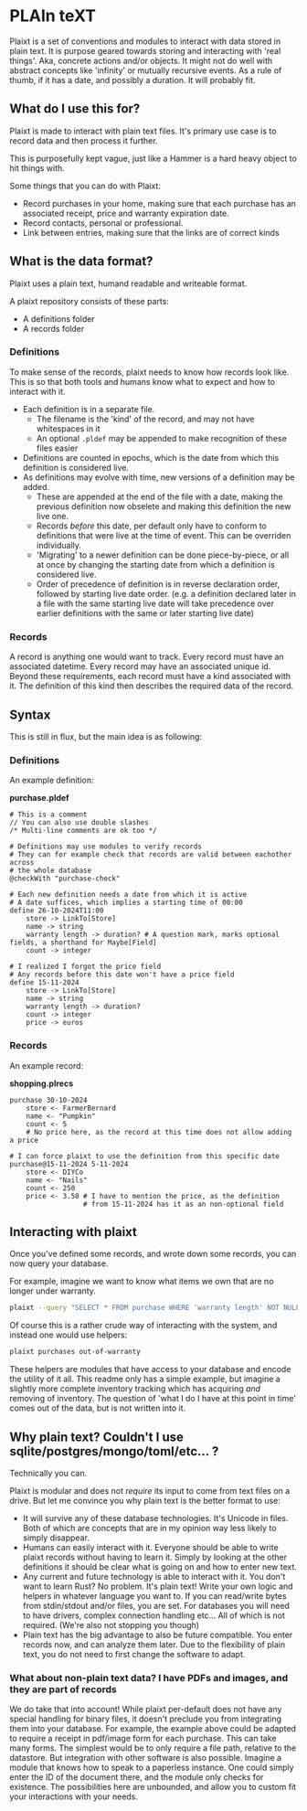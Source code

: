 # PLAIn teXT

Plaixt is a set of conventions and modules to interact with data stored in
plain text. It is purpose geared towards storing and interacting with 'real
things'. Aka, concrete actions and/or objects.
It might not do well with abstract concepts like 'infinity' or mutually
recursive events.
As a rule of thumb, if it has a date, and possibly a duration.
It will probably fit.

## What do I use this for?

Plaixt is made to interact with plain text files. It's primary use case is to
record data and then process it further.

This is purposefully kept vague, just like a Hammer is a hard heavy object to
hit things with.

Some things that you can do with Plaixt:

- Record purchases in your home, making sure that each purchase has an
  associated receipt, price and warranty expiration date.
- Record contacts, personal or professional.
- Link between entries, making sure that the links are of correct kinds

## What is the data format?

Plaixt uses a plain text, humand readable and writeable format.

A plaixt repository consists of these parts:

- A definitions folder
- A records folder


### Definitions

To make sense of the records, plaixt needs to know how records look like.
This is so that both tools and humans know what to expect and how to interact
with it.

- Each definition is in a separate file.
    - The filename is the 'kind' of the record, and may not have whitespaces in it
    - An optional `.pldef` may be appended to make recognition of these files easier
- Definitions are counted in epochs, which is the date from which this
  definition is considered live.
- As definitions may evolve with time, new versions of a definition may be added.
    - These are appended at the end of the file with a date, making the
      previous definition now obselete and making this definition the new live
      one.
    - Records _before_ this date, per default only have to conform to
      definitions that were live at the time of event. This can be overriden
      individually.
    - 'Migrating' to a newer definition can be done piece-by-piece, or all at
      once by changing the starting date from which a definition is considered
      live.
    - Order of precedence of definition is in reverse declaration order,
      followed by starting live date order. (e.g. a definition declared later
      in a file with the same starting live date will take precedence over
      earlier definitions with the same or later starting live date)

### Records

A record is anything one would want to track.
Every record must have an associated datetime.
Every record may have an associated unique id.
Beyond these requirements, each record must have a kind associated with it.
The definition of this kind then describes the required data of the record.


## Syntax

This is still in flux, but the main idea is as following:

### Definitions

An example definition:

**purchase.pldef**
```plaixt
# This is a comment
// You can also use double slashes
/* Multi-line comments are ok too */

# Definitions may use modules to verify records
# They can for example check that records are valid between eachother across
# the whole database
@checkWith "purchase-check"

# Each new definition needs a date from which it is active
# A date suffices, which implies a starting time of 00:00
define 26-10-2024T11:00
    store -> LinkTo[Store]
    name -> string
    warranty length -> duration? # A question mark, marks optional fields, a shorthand for Maybe[Field]
    count -> integer

# I realized I forgot the price field
# Any records before this date won't have a price field
define 15-11-2024
    store -> LinkTo[Store]
    name -> string
    warranty length -> duration?
    count -> integer
    price -> euros
```

### Records

An example record:

**shopping.plrecs**
```plaixt
purchase 30-10-2024
    store <- FarmerBernard
    name <- "Pumpkin"
    count <- 5
    # No price here, as the record at this time does not allow adding a price

# I can force plaixt to use the definition from this specific date
purchase@15-11-2024 5-11-2024
    store <- DIYCo
    name <- "Nails"
    count <- 250
    price <- 3.50 # I have to mention the price, as the definition
                  # from 15-11-2024 has it as an non-optional field
```


## Interacting with plaixt

Once you've defined some records, and wrote down some records, you can now
query your database.

For example, imagine we want to know what items we own that are no longer under
warranty.

```bash
plaixt --query "SELECT * FROM purchase WHERE 'warranty length' NOT NULL AND date + 'warranty length' < now()"
```

Of course this is a rather crude way of interacting with the system, and
instead one would use helpers:

```bash
plaixt purchases out-of-warranty
```

These helpers are modules that have access to your database and encode the
utility of it all.
This readme only has a simple example, but imagine a slightly more complete
inventory tracking which has acquiring _and_ removing of inventory.
The question of 'what I do I have at this point in time' comes out of the data,
but is not written into it.


## Why plain text? Couldn't I use sqlite/postgres/mongo/toml/etc... ?

Technically you can.

Plaixt is modular and does not _require_ its input to come
from text files on a drive.
But let me convince you why plain text is the better format to use:

- It will survive any of these database technologies. It's Unicode in files.
  Both of which are concepts that are in my opinion way less likely to simply
  disappear.
- Humans can easily interact with it. Everyone should be able to write plaixt
  records without having to learn it. Simply by looking at the other
  definitions it should be clear what is going on and how to enter new text.
- Any current and future technology is able to interact with it. You don't want
  to learn Rust? No problem. It's plain text! Write your own logic and helpers
  in whatever language you want to. If you can read/write bytes from
  stdin/stdout and/or files, you are set. For databases you will need to have
  drivers, complex connection handling etc... All of which is not required.
  (We're also not stopping you though)
- Plain text has the big advantage to also be future compatible. You enter
  records now, and can analyze them later. Due to the flexibility of plain
  text, you do not need to first change the software to adapt.

### What about non-plain text data? I have PDFs and images, and they are part of records

We do take that into account!
While plaixt per-default does not have any special handling for binary files,
it doesn't preclude you from integrating them into your database.
For example, the example above could be adapted to require a receipt in
pdf/image form for each purchase.
This can take many forms.
The simplest would be to only require a file path, relative to the datastore.
But integration with other software is also possible.
Imagine a module that knows how to speak to a paperless instance.
One could simply enter the ID of the document there, and the module only checks
for existence.
The possibilities here are unbounded, and allow you to custom fit your
interactions with your needs.
